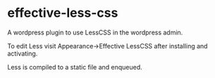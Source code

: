 # effective-less-css

A wordpress plugin to use LessCSS in the wordpress admin.

To edit Less visit Appearance->Effective LessCSS after installing and activating.

Less is compiled to a static file and enqueued.